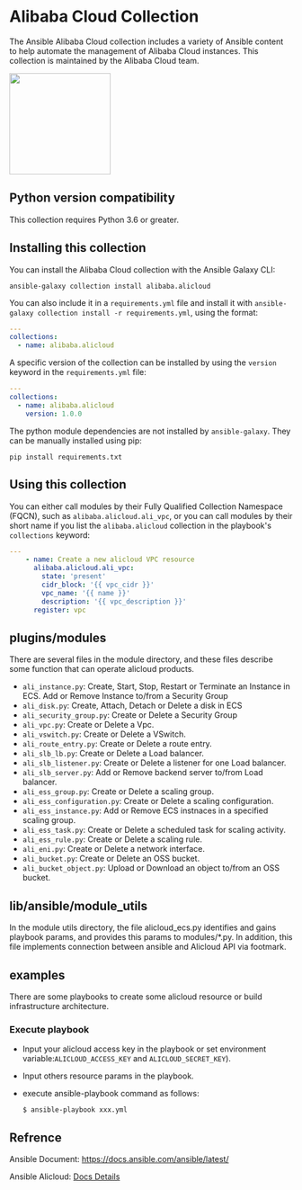 # Alibaba Cloud Collection
The Ansible Alibaba Cloud collection includes a variety of Ansible content to help automate the management of Alibaba Cloud instances. This collection is maintained by the Alibaba Cloud team.

<a href="https://shell.aliyun.com/?action=git_open&git_repo=https://code.aliyun.com/labs/tutorial-cli-ansible.git&tutorial=tutorial-zh.md#/" target="try_ansible_in_cloudshell">
  <img src="https://img.alicdn.com/tfs/TB1wt1zq9zqK1RjSZFpXXakSXXa-1066-166.png" width="180" />
</a>

## Python version compatibility

This collection requires Python 3.6 or greater.

## Installing this collection

You can install the Alibaba Cloud collection with the Ansible Galaxy CLI:

    ansible-galaxy collection install alibaba.alicloud

You can also include it in a `requirements.yml` file and install it with `ansible-galaxy collection install -r requirements.yml`, using the format:

```yaml
---
collections:
  - name: alibaba.alicloud
```

A specific version of the collection can be installed by using the `version` keyword in the `requirements.yml` file:

```yaml
---
collections:
  - name: alibaba.alicloud
    version: 1.0.0
```

The python module dependencies are not installed by `ansible-galaxy`.  They can
be manually installed using pip:

    pip install requirements.txt

## Using this collection

You can either call modules by their Fully Qualified Collection Namespace (FQCN), such as `alibaba.alicloud.ali_vpc`, or you can call modules by their short name if you list the `alibaba.alicloud` collection in the playbook's `collections` keyword:

```yaml
---
	- name: Create a new alicloud VPC resource
	  alibaba.alicloud.ali_vpc:
		state: 'present'
		cidr_block: '{{ vpc_cidr }}'
		vpc_name: '{{ name }}'
		description: '{{ vpc_description }}'
	  register: vpc
```

## plugins/modules
There are several files in the module directory, and these files describe some function that can operate alicloud products.

- `ali_instance.py`: Create, Start, Stop, Restart or Terminate an Instance in ECS. Add or Remove Instance to/from a Security Group
- `ali_disk.py`: Create, Attach, Detach or Delete a disk in ECS
- `ali_security_group.py`: Create or Delete a Security Group
- `ali_vpc.py`: Create or Delete a Vpc.
- `ali_vswitch.py`: Create or Delete a VSwitch.
- `ali_route_entry.py`: Create or Delete a route entry.
- `ali_slb_lb.py`: Create or Delete a Load balancer.
- `ali_slb_listener.py`: Create or Delete a listener for one Load balancer.
- `ali_slb_server.py`: Add or Remove backend server to/from Load balancer.
- `ali_ess_group.py`: Create or Delete a scaling group.
- `ali_ess_configuration.py`: Create or Delete a scaling configuration.
- `ali_ess_instance.py`: Add or Remove ECS instnaces in a specified scaling group.
- `ali_ess_task.py`: Create or Delete a scheduled task for scaling activity.
- `ali_ess_rule.py`: Create or Delete a scaling rule.
- `ali_eni.py`: Create or Delete a network interface.
- `ali_bucket.py`: Create or Delete an OSS bucket.
- `ali_bucket_object.py`: Upload or Download an object to/from an OSS bucket.

## lib/ansible/module_utils
In the module utils directory, the file alicloud_ecs.py identifies and gains playbook params, and provides this params to modules/*.py. In addition, this file implements connection between ansible and Alicloud API via footmark.

## examples
There are some playbooks to create some alicloud resource or build infrastructure architecture.

### Execute playbook

* Input your alicloud access key in the playbook or set environment variable:`ALICLOUD_ACCESS_KEY` and `ALICLOUD_SECRET_KEY`).
* Input others resource params in the playbook.
* execute ansible-playbook command as follows:

	  $ ansible-playbook xxx.yml
	   
## Refrence

Ansible Document: https://docs.ansible.com/ansible/latest/

Ansible Alicloud: [Docs Details](http://47.88.222.42:8080/ansible-alicloud/latest/modules/list_of_cloud_modules.html)

